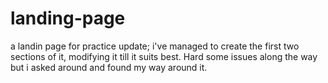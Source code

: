 # landing-page
a landin page for practice
update;
i've managed to create the first two sections of it, modifying it till it suits best. Hard some issues along the way but i asked around and found my way around it.
